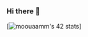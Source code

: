 ### Hi there 👋

[![moouaamm's 42 stats](https://badge.mediaplus.ma/greenbinary/moouaamm?UM6P=off)]
<!--
**MedWA3MO/MedWA3MO** is a ✨ _special_ ✨ repository because its `README.md` (this file) appears on your GitHub profile.

Here are some ideas to get you started:
- 🔭 I’m currently working on my skills...
- 🌱 I’m currently learning c language...
- 👯 I’m looking to collaborate on 42 projects...
- 🤔 I’m looking for help with ...
- 💬 Ask me about anything...
- 📫 How to reach me: ...
- 😄 Pronouns: ...
- ⚡ Fun fact: ...
-->
